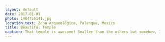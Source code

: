 ```yaml
---
layout: default
date: 2017-01-01
photo: 1484756141.jpg
location_text: Zona Arqueológica, Palenque, Mexico
title: Beautiful Temple
caption: That temple is awesome! Smaller than the others but somehow, I just loved it! One of my favorite of that archaeological site. I also photoshopped people out of that picture haha :p
---
```

